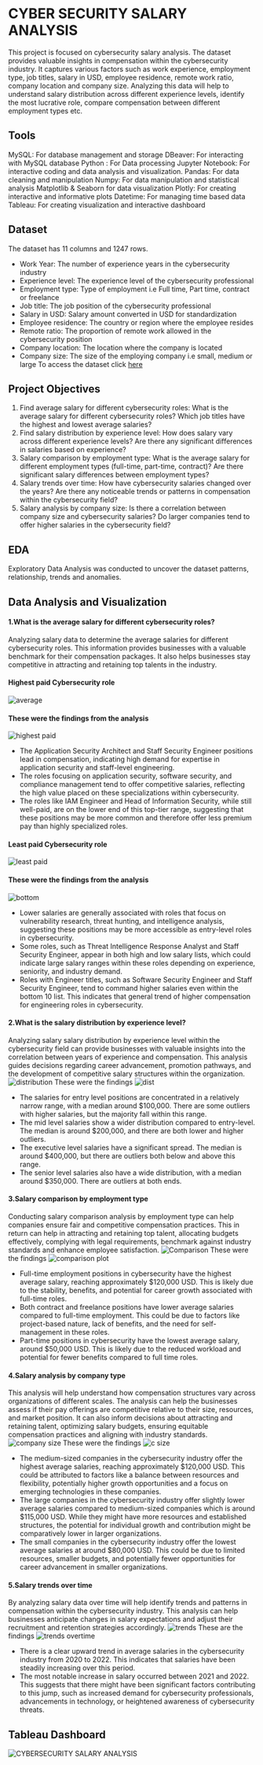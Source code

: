 # CYBER SECURITY SALARY ANALYSIS
This project is focused on cybersecurity salary analysis. The dataset provides valuable insights in compensation within the cybersecurity industry. It captures various factors such as work experience, employment type, job titles, salary in USD, employee residence, remote work ratio, company location and company size. Analyzing this data will help to understand salary distribution across different experience levels, identify the most lucrative role, compare compensation between different employment types etc.
## Tools
MySQL: For database management and storage
DBeaver: For interacting with MySQL database
Python : For Data processing
Jupyter Notebook: For interactive coding and data analysis and visualization.
Pandas: For data cleaning and manipulation
Numpy: For data manipulation and statistical analysis
Matplotlib & Seaborn for data visualization
Plotly: For creating interactive and informative plots
Datetime: For managing time based data 
Tableau: For creating visualization and interactive dashboard
## Dataset
The dataset has 11 columns and 1247 rows.
* Work Year: The number of experience years in the cybersecurity industry
* Experience level: The experience level of the cybersecurity professional
* Employment type: Type of employment i.e Full time, Part time, contract or freelance
* Job title: The job position of the cybersecurity professional
* Salary in USD: Salary amount converted in USD for standardization
* Employee residence: The country or region where the employee resides
* Remote ratio: The proportion of remote work allowed in the cybersecurity position
* Company location: The location where the company is located
* Company size: The size of the employing company i.e small, medium or large
To access the dataset click [here](https://github.com/zmutisya/Cyber-security-salary-analysis/blob/master/cybersecurity_salaries.csv)
## Project Objectives
1. Find average salary for different cybersecurity roles: What is the average salary for different cybersecurity roles? Which job titles have the highest and lowest average salaries?
2. Find salary distribution by experience level: How does salary vary across different experience levels? Are there any significant differences in salaries based on experience?
3. Salary comparison by employment type: What is the average salary for different employment types (full-time, part-time, contract)? Are there significant salary differences between employment types?
4. Salary trends over time: How have cybersecurity salaries changed over the years? Are there any noticeable trends or patterns in compensation within the cybersecurity field?
5. Salary analysis by company size: Is there a correlation between company size and cybersecurity salaries? Do larger companies tend to offer higher salaries in the cybersecurity field?
## EDA
Exploratory Data Analysis was conducted to uncover the dataset patterns, relationship, trends and anomalies. 
## Data Analysis and Visualization
#### **1.What is the average salary for different cybersecurity roles?**
Analyzing salary data to determine the average salaries for different cybersecurity roles. This information provides businesses with a valuable benchmark for their compensation packages. It also helps businesses stay competitive in attracting and retaining top talents in the industry.
#### Highest paid Cybersecurity role
![average](https://github.com/user-attachments/assets/2d807677-0d2c-485e-8d44-5ff4331f1432)
#### These were the findings from the analysis
![highest paid](https://github.com/user-attachments/assets/2e188163-273f-4292-ac2c-edd78a76c8d7)
* The Application Security Architect and Staff Security Engineer positions lead in compensation, indicating high demand for expertise in application security and staff-level engineering.
* The roles focusing on application security, software security, and compliance management tend to offer competitive salaries, reflecting the high value placed on these specializations within cybersecurity.
* The roles like IAM Engineer and Head of Information Security, while still well-paid, are on the lower end of this top-tier range, suggesting that these positions may be more common and therefore offer less premium pay than highly specialized roles.
#### Least paid Cybersecurity role
![least paid](https://github.com/user-attachments/assets/8fa6d7f9-f391-4e08-9437-ae51c79d7fd0)
#### These were the findings from the analysis
![bottom](https://github.com/user-attachments/assets/be57ad9f-4c45-4cc6-be45-bb86dfbc87c5)
* Lower salaries are generally associated with roles that focus on vulnerability research, threat hunting, and intelligence analysis, suggesting these positions may be more accessible as entry-level roles in cybersecurity.
* Some roles, such as Threat Intelligence Response Analyst and Staff Security Engineer, appear in both high and low salary lists, which could indicate large salary ranges within these roles depending on experience, seniority, and industry demand.
* Roles with Engineer titles, such as Software Security Engineer and Staff Security Engineer, tend to command higher salaries even within the bottom 10 list. This indicates that general trend of higher compensation for engineering roles in cybersecurity.
#### **2.What is the salary distribution by experience level?**
Analyzing salary salary distribution by experience level within the cybersecurity field can provide businesses with valuable insights into the correlation between years of experience and compensation. This analysis guides decisions regarding career advancement, promotion pathways, and the development of competitive salary structures within the organization.
![distribution](https://github.com/user-attachments/assets/fcc2a1c9-45ba-4843-9beb-ab49e7dfa507)
These were the findings
![dist](https://github.com/user-attachments/assets/b19234ef-9c5f-4232-a6d7-4ff444af071b)
* The salaries for entry level positions are concentrated in a relatively narrow range, with a median around $100,000. There are some outliers with higher salaries, but the majority fall within this range.
* The mid level salaries show a wider distribution compared to entry-level. The median is around $200,000, and there are both lower and higher outliers.
* The executive level salaries have a significant spread. The median is around $400,000, but there are outliers both below and above this range.
* The senior level salaries also have a wide distribution, with a median around $350,000. There are outliers at both ends.
#### **3.Salary comparison by employment type**
Conducting salary comparison analysis by employment type can help companies ensure fair and competitive compensation practices. This in return can help in attracting and retaining top talent, allocating budgets effectively, complying with legal requirements, benchmark against industry standards and enhance employee satisfaction.
![Comparison](https://github.com/user-attachments/assets/c9d75078-415e-4d7c-a8b3-d59548c73473)
These were the findings
![comparison plot](https://github.com/user-attachments/assets/0d2a603b-4e95-461a-8dee-0bcf9fbe1cf8)
* Full-time employment positions in cybersecurity have the highest average salary, reaching approximately $120,000 USD. This is likely due to the stability, benefits, and potential for career growth associated with full-time roles.
* Both contract and freelance positions have lower average salaries compared to full-time employment. This could be due to factors like project-based nature, lack of benefits, and the need for self-management in these roles.
* Part-time positions in cybersecurity have the lowest average salary, around $50,000 USD. This is likely due to the reduced workload and potential for fewer benefits compared to full time roles.
#### **4.Salary analysis by company type**
This analysis will help understand how compensation structures vary across organizations of different scales. The analysis can help the businesses assess if their pay offerings are competitive relative to their size, resources, and market position. It can also inform decisions about attracting and retaining talent, optimizing salary budgets, ensuring equitable compensation practices and aligning with industry standards.
![company size](https://github.com/user-attachments/assets/42a9733a-edfc-4008-927b-c5119443c755)
These were the findings
![c size](https://github.com/user-attachments/assets/7cbc81bd-271f-4e0e-b149-a3f365f3169d)
* The medium-sized companies in the cybersecurity industry offer the highest average salaries, reaching approximately $120,000 USD. This could be attributed to factors like a balance between resources and flexibility, potentially higher growth opportunities and a focus on emerging technologies in these companies.
* The large companies in the cybersecurity industry offer slightly lower average salaries compared to medium-sized companies which is around $115,000 USD. While they might have more resources and established structures, the potential for individual growth and contribution might be comparatively lower in larger organizations.
* The small companies in the cybersecurity industry offer the lowest average salaries at around $80,000 USD. This could be due to limited resources, smaller budgets, and potentially fewer opportunities for career advancement in smaller organizations.
#### **5.Salary trends over time**
By analyzing salary data over time will help identify trends and patterns in compensation within the cybersecurity industry. This analysis can help businesses anticipate changes in salary expectations and adjust their recruitment and retention strategies accordingly.
![trends](https://github.com/user-attachments/assets/fb3762e0-e7ca-4f79-97c6-7124b81e030d)
These are the findings
![trends overtime](https://github.com/user-attachments/assets/5662d7bc-40e5-4525-a98e-1b37e30add34)
* There is a clear upward trend in average salaries in the cybersecurity industry from 2020 to 2022. This indicates that salaries have been steadily increasing over this period.
* The most notable increase in salary occurred between 2021 and 2022. This suggests that there might have been significant factors contributing to this jump, such as increased demand for cybersecurity professionals, advancements in technology, or heightened awareness of cybersecurity threats.
## Tableau Dashboard
![CYBERSECURITY SALARY ANALYSIS](https://github.com/user-attachments/assets/5c18c930-5aea-4fc5-b260-662648019c0f)

